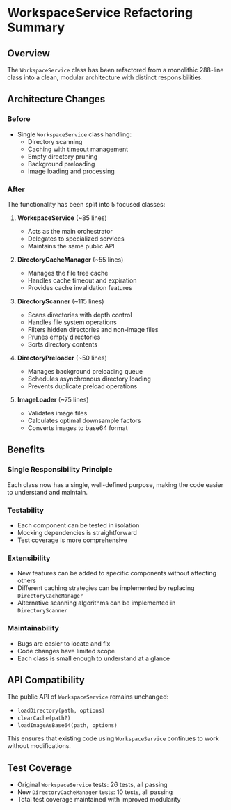 # WorkspaceService Refactoring Summary

## Overview
The `WorkspaceService` class has been refactored from a monolithic 288-line class into a clean, modular architecture with distinct responsibilities.

## Architecture Changes

### Before
- Single `WorkspaceService` class handling:
  - Directory scanning
  - Caching with timeout management
  - Empty directory pruning
  - Background preloading
  - Image loading and processing

### After
The functionality has been split into 5 focused classes:

1. **WorkspaceService** (~85 lines)
   - Acts as the main orchestrator
   - Delegates to specialized services
   - Maintains the same public API

2. **DirectoryCacheManager** (~55 lines)
   - Manages the file tree cache
   - Handles cache timeout and expiration
   - Provides cache invalidation features

3. **DirectoryScanner** (~115 lines)
   - Scans directories with depth control
   - Handles file system operations
   - Filters hidden directories and non-image files
   - Prunes empty directories
   - Sorts directory contents

4. **DirectoryPreloader** (~50 lines)
   - Manages background preloading queue
   - Schedules asynchronous directory loading
   - Prevents duplicate preload operations

5. **ImageLoader** (~75 lines)
   - Validates image files
   - Calculates optimal downsample factors
   - Converts images to base64 format

## Benefits

### Single Responsibility Principle
Each class now has a single, well-defined purpose, making the code easier to understand and maintain.

### Testability
- Each component can be tested in isolation
- Mocking dependencies is straightforward
- Test coverage is more comprehensive

### Extensibility
- New features can be added to specific components without affecting others
- Different caching strategies can be implemented by replacing `DirectoryCacheManager`
- Alternative scanning algorithms can be implemented in `DirectoryScanner`

### Maintainability
- Bugs are easier to locate and fix
- Code changes have limited scope
- Each class is small enough to understand at a glance

## API Compatibility
The public API of `WorkspaceService` remains unchanged:
- `loadDirectory(path, options)`
- `clearCache(path?)`
- `loadImageAsBase64(path, options)`

This ensures that existing code using `WorkspaceService` continues to work without modifications.

## Test Coverage
- Original `WorkspaceService` tests: 26 tests, all passing
- New `DirectoryCacheManager` tests: 10 tests, all passing
- Total test coverage maintained with improved modularity 